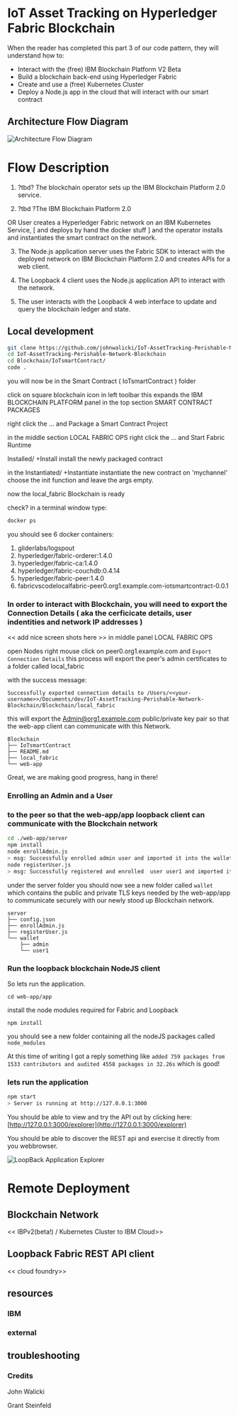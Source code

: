 # IoT Asset Tracking on Hyperledger Fabric Blockchain



When the reader has completed this part 3 of our code pattern, they will understand how to:

* Interact with the (free) IBM Blockchain Platform V2 Beta
* Build a blockchain back-end using Hyperledger Fabric
* Create and use a (free) Kubernetes Cluster
* Deploy a Node.js app in the cloud that will interact with our smart contract

## Architecture Flow Diagram

![Architecture Flow Diagram](./docs/resources/app-architecture.png)



# Flow Description
1. ?tbd? The blockchain operator sets up the IBM Blockchain Platform 2.0 service.

2. ?tbd ?The IBM Blockchain Platform 2.0 

  OR User creates a Hyperledger Fabric network on an IBM Kubernetes 
  Service, [ and deploys by hand the docker stuff ] and the operator installs and instantiates the smart contract on the network.

3. The Node.js application server uses the Fabric SDK to interact with the deployed network on IBM Blockchain Platform 2.0 and creates APIs for a web client.

4. The Loopback 4 client uses the Node.js application API to interact with the network.

5. The user interacts with the Loopback 4 web interface to update and query the blockchain ledger and state.


## Local development

```sh
git clone https://github.com/johnwalicki/IoT-AssetTracking-Perishable-Network-Blockchain.git
cd IoT-AssetTracking-Perishable-Network-Blockchain
cd Blockchain/IoTsmartContract/
code .
```

you will now be in the Smart Contract ( IoTsmartContract ) folder

click on square blockchain icon in left toolbar
this expands the IBM BLOCKCHAIN PLATFORM panel
in the top section
 SMART CONTRACT PACKAGES

 right click the ... and Package a Smart Contract Project

in the middle section
 LOCAL FABRIC OPS
 right click the ... and Start Fabric Runtime

 Installed/ +Install 
 install the newly packaged contract

 in the Instantiated/ +Instantiate 
 instantiate the new contract
 on 'mychannel' choose the init function
 and leave the args empty.

 now the local_fabric Blockchain is ready

 check?
 in a terminal window
 type:

 ```sh
 docker ps
 ```

 you should see 6 docker containers:

 1. gliderlabs/logspout
 1. hyperledger/fabric-orderer:1.4.0
 1. hyperledger/fabric-ca:1.4.0
 1. hyperledger/fabric-couchdb:0.4.14
 1. hyperledger/fabric-peer:1.4.0
 1. fabricvscodelocalfabric-peer0.org1.example.com-iotsmartcontract-0.0.1


### In order to interact with Blockchain, you will need to export the Connection Details ( aka the cerficicate details, user indentities and network IP addresses )

<< add nice screen shots here >>
in middle panel
LOCAL FABRIC OPS

open Nodes
right mouse click on peer0.org1.example.com
and `Export Connection Details` this process will export the peer's admin certificates to a folder called local_fabric

with the success message:
```text
Successfully exported connection details to /Users/<<your-username>>/Documents/dev/IoT-AssetTracking-Perishable-Network-Blockchain/Blockchain/local_fabric
```

this will export the Admin@org1.example.com public/private key pair so that the web-app client can communicate with this Network.

``` text
Blockchain
├── IoTsmartContract
├── README.md
├── local_fabric
└── web-app
```
Great, we are making good progress, hang in there!

### Enrolling an Admin and a User
### to the peer so that the web-app/app loopback client can communicate with the Blockchain network

```sh
cd ./web-app/server
npm install
node enrollAdmin.js
> msg: Successfully enrolled admin user and imported it into the wallet
node registerUser.js
> msg: Successfully registered and enrolled  user user1 and imported it into the wallet
```



under the server folder you should now see a new folder called `wallet` which contains
the public and private TLS keys needed by the web-app/app to communicate securely with our newly stood up Blockchain network.

```
server
├── config.json
├── enrollAdmin.js
├── registerUser.js
└── wallet
    ├── admin
    └── user1
```
### Run the loopback blockchain NodeJS client
So lets run the application.

```
cd web-app/app
```

install the node modules required for Fabric and Loopback
```
npm install
```
you should see a new folder containing all the nodeJS packages called ` node_modules`

At this time of writing I got a reply something like
`added 759 packages from 1533 contributors and audited 4558 packages in 32.26s` which is good!


### lets run the application
``` sh
npm start
> Server is running at http://127.0.0.1:3000
```

You should be able to view and try the API out by clicking here: [http://127.0.0.1:3000/explorer](http://127.0.0.1:3000/explorer)

You should 
be able to discover the REST api and exercise it directly from you webbrowser.

![LoopBack Application Explorer](./docs/resources/loopback-explorer-REST.jpg)



# Remote Deployment

## Blockchain Network
<< IBPv2(beta!) / Kubernetes Cluster to IBM Cloud>>

## Loopback Fabric REST API client
<< cloud foundry>>

## resources
### IBM

### external

## troubleshooting


### Credits
John Walicki

Grant Steinfeld

